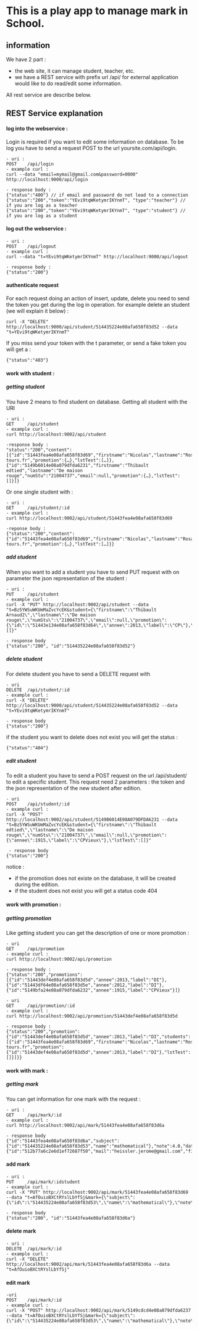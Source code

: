 # This is a play app to manage mark in School.
## information
We have 2 part : 

- the web site, it can manage student, teacher, etc.
- we have a REST service with prefix url /api/ for external application would like to do read/edit some information.
 
All rest service are describe below.

## REST Service explanation

#### log into the webservice : 
Login is required if you want to edit some information on database. To be log you have to send a request POST to the url yoursite.com/api/login.

	- uri : 
	POST	/api/login
	- example curl : 
	curl --data "email=mymail@gmail.com&password=0000" http://localhost:9000/api/login
	
	- response body : 
	{"status":"400"} // if email and password do not lead to a connection
	{"status":"200","token":"YEvi9tqWKetymrIKYnmT", "type":"teacher"} // if you are log as a teacher
	{"status":"200","token":"YEvi9tqWKetymrIKYnmT", "type":"student"} // if you are log as a student

#### log out the webservice : 
	- uri : 
	POST	/api/logout
	- example curl : 
	curl --data "t=YEvi9tqWKetymrIKYnmT" http://localhost:9000/api/logout
	
	- response body : 
	{"status":"200"}
	
#### authenticate request
For each request doing an action of insert, update, delete you need to send the token you get during the log in operation.
for example delete an student (we will explain it below) : 

	curl -X "DELETE" http://localhost:9000/api/student/514435224e08afa658f83d52 --data "t=YEvi9tqWKetymrIKYnmT"
	
If you miss send your token with the t parameter, or send a fake token you will get a :

	{"status":"403"}
	

#### work with student : 

##### getting student
You have 2 means to find student on database. Getting all student with the URI

	- uri : 
	GET		/api/student
	- example curl : 
	curl http://localhost:9002/api/student
	
	-response body : 
	"status":"200","content":[{"id":"51443fea4e08afa658f83d69","firstname":"Nicolas","lastname":"Rosado","numStu":"21004736","email":"rosado.nicolas@etu.univ-tours.fr","promotion":{…},"lstTest":[…]},{"id":"5149b6014e08a079dfda6231","firstname":"Thibault edtied","lastname":"De maison rouge","numStu":"21004737","email":null,"promotion":{…},"lstTest":[]}]}
	
Or one single student with : 
	
	- uri : 
	GET		/api/student/:id
	- example curl : 
	curl http://localhost:9002/api/student/51443fea4e08afa658f83d69
	
	-reponse body : 
	{"status":"200","content":{"id":"51443fea4e08afa658f83d69","firstname":"Nicolas","lastname":"Rosado","numStu":"21004736","email":"rosado.nicolas@etu.univ-tours.fr","promotion":{…},"lstTest":[…]}}
	


##### add student
When you want to add a student you have to send PUT request with on parameter the json representation of the student : 

	- uri :
	PUT 	/api/student
	- example curl : 
	curl -X "PUT" http://localhost:9002/api/student --data "t=Bz5YWSuWKUmMaZvcYcEK&student={\"firstname\":\"Thibault Arnaud2\",\"lastname\":\"De maison rouge\",\"numStu\":\"21004737\",\"email\":null,\"promotion\":{\"id\":\"51443e134e08afa658f83d64\",\"annee\":2013,\"label\":\"CP\"},\"lstTest\":[]}" 
	
	- response body
	{"status":"200", "id":"514435224e08afa658f83d52"}
	
##### delete student	
For delete student you have to send a DELETE request with 

	- uri
	DELETE 	/api/student/:id
	- example curl : 
	curl -X "DELETE" http://localhost:9000/api/student/514435224e08afa658f83d52 --data "t=YEvi9tqWKetymrIKYnmT"
	
	- response body
	{"status":"200"}

if the student you want to delete does not exist you will get the status :

	{"status":"404"}

##### edit student
To edit a student you have to send a POST request on the url /api/student/<id> to edit a specific student. This request need 2 parameters : the token and the json representation of the new student after edition.

	- uri
	POST	/api/student/:id
	- example curl : 
	curl -X "POST" http://localhost:9002/api/student/5149B6014E08A079DFDA6231 --data "t=Bz5YWSuWKUmMaZvcYcEK&student={\"firstname\":\"Thibault edtied\",\"lastname\":\"De maison rouge\",\"numStu\":\"21004737\",\"email\":null,\"promotion\":{\"annee\":1915,\"label\":\"CPVieux\"},\"lstTest\":[]}"
	
	 - response body
	{"status":"200"}

notice : 

- if the promotion does not existe on the database, it will be created during the edition.
- if the student does not exist you will get a status code 404

#### work with promotion : 

##### getting promotion
Like getting student you can get the description of one or more promotion : 

	- uri 
	GET		/api/promotion
	- example curl : 
	curl http://localhost:9002/api/promotion
	
	- response body : 
	{"status":"200","promotions":[{"id":"51443def4e08afa658f83d5d","annee":2013,"label":"DI"},{"id":"51443df64e08afa658f83d5e","annee":2012,"label":"DI"},{"id":"5149bfa24e08a079dfda6232","annee":1915,"label":"CPVieux"}]}
	
	- uri
	GET		/api/promotion/:id
	- example curl : 
	curl http://localhost:9002/api/promotion/51443def4e08afa658f83d5d
	
	- response body : 
	{"status":"200","promotion":{"id":"51443def4e08afa658f83d5d","annee":2013,"label":"DI","students":[{"id":"51443fea4e08afa658f83d69","firstname":"Nicolas","lastname":"Rosado","numStu":"21004736","email":"rosado.nicolas@etu.univ-tours.fr","promotion":{"id":"51443def4e08afa658f83d5d","annee":2013,"label":"DI"},"lstTest":[]}]}}

#### work with mark : 

##### getting mark
You can get information for one mark with the request : 
	
	- uri :
	GET		/api/mark/:id
	- example curl :
	curl http://localhost:9002/api/mark/51443fea4e08afa658f83d6a

	- response body
	{"id":"51443fea4e08afa658f83d6a","subject":{"id":"514435224e08afa658f83d53","name":"mathematical"},"note":4.0,"date":"03/25/13","teacher":{"id":"512b77a6c2e6d1ef72687f50","mail":"heissler.jerome@gmail.com","firstname":"Jérome","lastname":"Heissler","delete":false}} 


#### add mark

	- uri : 
	PUT 	/api/mark/:idstudent
	- example curl : 
	curl -X "PUT" http://localhost:9002/api/mark/51443fea4e08afa658f83d69 --data "t=AfOuioBXCtRYslLbYfSj&mark={\"subject\":{\"id\":\"514435224e08afa658f83d53\",\"name\":\"mathematical\"},\"note\":14.0,\"date\":\"03/25/13\"}"
	
	- response body
	{"status":"200", "id":"51443fea4e08afa658f83d6a"}

#### delete mark
	
	- uri : 
	DELETE 	/api/mark/:id
	- example curl : 
	curl -X "DELETE" http://localhost:9002/api/mark/51443fea4e08afa658f83d6a --data "t=AfOuioBXCtRYslLbYfSj"
	
#### edit mark

	-uri
	POST	/api/mark/:id
	- example curl : 
	curl -X "POST" http://localhost:9002/api/mark/5149cdcd4e08a079dfda6237 --data "t=AfOuioBXCtRYslLbYfSj&mark={\"subject\":{\"id\":\"514435224e08afa658f83d53\",\"name\":\"mathematical\"},\"note\":10.0,\"date\":\"03/25/13\"}"
	
	
	
	
	
	
	
